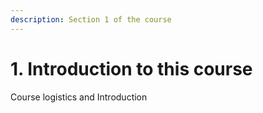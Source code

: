 ```yaml
---
description: Section 1 of the course
---
```


# 1. Introduction to this course

Course logistics and Introduction

